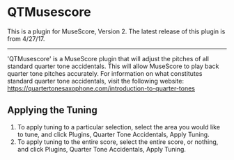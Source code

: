 QTMusescore
=================
This is a plugin for MuseScore, Version 2.
The latest release of this plugin is from 4/27/17.

---

'QTMusescore' is a MuseScore plugin that will adjust the pitches of all standard quarter tone accidentals.  This will allow MuseScore to play back quarter tone pitches accurately.  For information on what constitutes standard quarter tone accidentals, visit the following website: https://quartertonesaxophone.com/introduction-to-quarter-tones

## Applying the Tuning
1. To apply tuning to a particular selection, select the area you would like to tune, and click Plugins, Quarter Tone Accidentals, Apply Tuning.
2. To apply tuning to the entire score, select the entire score, or nothing, and click Plugins, Quarter Tone Accidentals, Apply Tuning.
